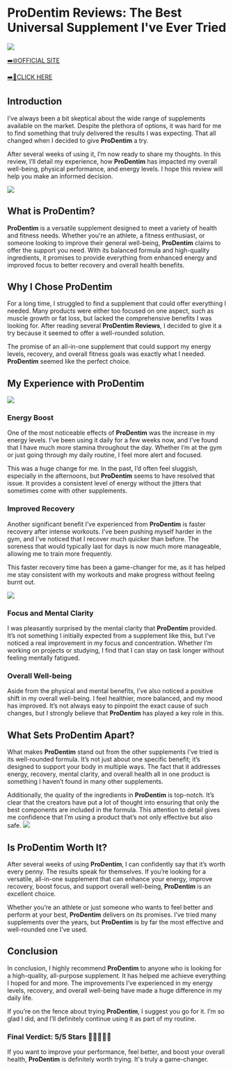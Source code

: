 # ProDentim Reviews: The Best Universal Supplement I've Ever Tried

[![](https://static.vecteezy.com/system/resources/thumbnails/019/896/014/small/buy-now-gradient-button-with-cart-symbol-buy-now-illustration-png.png)](https://edetoop.top/lander/sugarpreland-1/prodvap.html) 

[➡️🌐OFFICIAL SITE](https://edetoop.top/lander/sugarpreland-1/prodvap.html) 

[➡️🔗CLICK HERE](https://edetoop.top/lander/sugarpreland-1/prodvap.html) 


## Introduction

I’ve always been a bit skeptical about the wide range of supplements available on the market. Despite the plethora of options, it was hard for me to find something that truly delivered the results I was expecting. That all changed when I decided to give **ProDentim** a try.

After several weeks of using it, I’m now ready to share my thoughts. In this review, I’ll detail my experience, how **ProDentim** has impacted my overall well-being, physical performance, and energy levels. I hope this review will help you make an informed decision. 

[![](https://wallpapers.com/images/hd/red-order-now-button-udg4jcj4arvn8b0n-2.png)](https://edetoop.top/lander/sugarpreland-1/prodvap.html)  

## What is ProDentim?

**ProDentim** is a versatile supplement designed to meet a variety of health and fitness needs. Whether you're an athlete, a fitness enthusiast, or someone looking to improve their general well-being, **ProDentim** claims to offer the support you need. With its balanced formula and high-quality ingredients, it promises to provide everything from enhanced energy and improved focus to better recovery and overall health benefits.

## Why I Chose ProDentim

For a long time, I struggled to find a supplement that could offer everything I needed. Many products were either too focused on one aspect, such as muscle growth or fat loss, but lacked the comprehensive benefits I was looking for. After reading several **ProDentim Reviews**, I decided to give it a try because it seemed to offer a well-rounded solution.

The promise of an all-in-one supplement that could support my energy levels, recovery, and overall fitness goals was exactly what I needed. **ProDentim** seemed like the perfect choice.

## My Experience with ProDentim

[![](https://static.vecteezy.com/system/resources/thumbnails/019/896/014/small/buy-now-gradient-button-with-cart-symbol-buy-now-illustration-png.png)](https://edetoop.top/lander/sugarpreland-1/prodvap.html)

### Energy Boost

One of the most noticeable effects of **ProDentim** was the increase in my energy levels. I’ve been using it daily for a few weeks now, and I’ve found that I have much more stamina throughout the day. Whether I’m at the gym or just going through my daily routine, I feel more alert and focused.

This was a huge change for me. In the past, I’d often feel sluggish, especially in the afternoons, but **ProDentim** seems to have resolved that issue. It provides a consistent level of energy without the jitters that sometimes come with other supplements.

### Improved Recovery

Another significant benefit I’ve experienced from **ProDentim** is faster recovery after intense workouts. I’ve been pushing myself harder in the gym, and I’ve noticed that I recover much quicker than before. The soreness that would typically last for days is now much more manageable, allowing me to train more frequently.

This faster recovery time has been a game-changer for me, as it has helped me stay consistent with my workouts and make progress without feeling burnt out.

[![](https://wallpapers.com/images/hd/red-order-now-button-udg4jcj4arvn8b0n-2.png)](https://edetoop.top/lander/sugarpreland-1/prodvap.html)  

### Focus and Mental Clarity

I was pleasantly surprised by the mental clarity that **ProDentim** provided. It’s not something I initially expected from a supplement like this, but I’ve noticed a real improvement in my focus and concentration. Whether I’m working on projects or studying, I find that I can stay on task longer without feeling mentally fatigued.

### Overall Well-being

Aside from the physical and mental benefits, I’ve also noticed a positive shift in my overall well-being. I feel healthier, more balanced, and my mood has improved. It’s not always easy to pinpoint the exact cause of such changes, but I strongly believe that **ProDentim** has played a key role in this.

## What Sets ProDentim Apart?

What makes **ProDentim** stand out from the other supplements I’ve tried is its well-rounded formula. It’s not just about one specific benefit; it’s designed to support your body in multiple ways. The fact that it addresses energy, recovery, mental clarity, and overall health all in one product is something I haven’t found in many other supplements.

Additionally, the quality of the ingredients in **ProDentim** is top-notch. It’s clear that the creators have put a lot of thought into ensuring that only the best components are included in the formula. This attention to detail gives me confidence that I’m using a product that’s not only effective but also safe.
[![](https://static.vecteezy.com/system/resources/thumbnails/019/896/014/small/buy-now-gradient-button-with-cart-symbol-buy-now-illustration-png.png)](https://edetoop.top/lander/sugarpreland-1/prodvap.html)
## Is ProDentim Worth It?

After several weeks of using **ProDentim**, I can confidently say that it’s worth every penny. The results speak for themselves. If you’re looking for a versatile, all-in-one supplement that can enhance your energy, improve recovery, boost focus, and support overall well-being, **ProDentim** is an excellent choice.

Whether you’re an athlete or just someone who wants to feel better and perform at your best, **ProDentim** delivers on its promises. I’ve tried many supplements over the years, but **ProDentim** is by far the most effective and well-rounded one I’ve used.

## Conclusion

In conclusion, I highly recommend **ProDentim** to anyone who is looking for a high-quality, all-purpose supplement. It has helped me achieve everything I hoped for and more. The improvements I’ve experienced in my energy levels, recovery, and overall well-being have made a huge difference in my daily life.

If you’re on the fence about trying **ProDentim**, I suggest you go for it. I’m so glad I did, and I’ll definitely continue using it as part of my routine.

### Final Verdict: 5/5 Stars 🌟🌟🌟🌟🌟

If you want to improve your performance, feel better, and boost your overall health, **ProDentim** is definitely worth trying. It's truly a game-changer.
